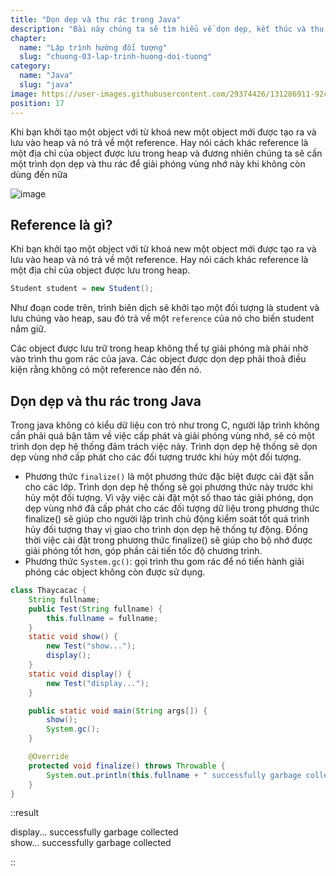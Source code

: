 ```yaml
---
title: "Dọn dẹp và thu rác trong Java"
description: "Bài này chúng ta sẽ tìm hiểu về dọn dẹp, kết thúc và thu rác, tự học lập trình java, chia sẻ kiến thức về java"
chapter:
  name: "Lập trình hướng đối tượng"
  slug: "chuong-03-lap-trinh-huong-doi-tuong"
category:
  name: "Java"
  slug: "java"
image: https://user-images.githubusercontent.com/29374426/131286911-92c85605-6bb1-4e91-81be-735a89f56188.png
position: 17
---
```


Khi bạn khởi tạo một object với từ khoá new một object mới được tạo ra và lưu vào heap và nó trả về một reference. Hay nói cách khác reference là một địa chỉ của object được lưu trong heap và đương nhiên chúng ta sẽ cần một trình dọn dẹp và thu rác để giải phóng vùng nhớ này khi không còn dùng đến nữa

![image](https://user-images.githubusercontent.com/29374426/131286911-92c85605-6bb1-4e91-81be-735a89f56188.png)

## Reference là gì?

Khi bạn khởi tạo một object với từ khoá new một object mới được tạo ra và lưu vào heap và nó trả về một reference. Hay nói cách khác reference là một địa chỉ của object được lưu trong heap.

```java
Student student = new Student();
```

Như đoạn code trên, trình biên dịch sẽ khởi tạo một đối tượng là student và lưu chúng vào heap, sau đó trả về một `reference` của nó cho biến student nắm giữ.

Các object được lưu trữ trong heap không thể tự giải phóng mà phải nhờ vào trình thu gom rác của java. Các object được dọn dẹp phải thoả điều kiện rằng không có một reference nào đến nó.

## Dọn dẹp và thu rác trong Java

Trong java không có kiểu dữ liệu con trỏ như trong C, người lập trình không cần phải quá bận tâm về việc cấp phát và giải phóng vùng nhớ, sẽ có một trình dọn dẹp hệ thống đảm trách việc này. Trình dọn dẹp hệ thống sẽ dọn dẹp vùng nhớ cấp phát cho các đối tượng trước khi hủy một đối tượng.

- Phương thức `finalize()` là một phương thức đặc biệt được cài đặt sẵn cho các lớp. Trình dọn dẹp hệ thống sẽ gọi phương thức này trước khi hủy một đối tượng. Vì vậy việc cài đặt một số thao tác giải phóng, dọn dẹp vùng nhớ đã cấp phát cho các đối tượng dữ liệu trong phương thức finalize() sẽ giúp cho người lập trình chủ động kiểm soát tốt quá trình hủy đối tượng thay vị giao cho trình dọn dẹp hệ thống tự động. Đồng thời việc cài đặt trong phương thức finalize() sẽ giúp cho bộ nhớ được giải phóng tốt hơn, góp phần cải tiến tốc độ chương trình.
- Phương thức `System.gc()`: gọi trình thu gom rác để nó tiến hành giải phóng các object không còn được sử dụng.

```java
class Thaycacac {
    String fullname;
    public Test(String fullname) {
        this.fullname = fullname;
    }
    static void show() {
        new Test("show...");
        display();
    }
    static void display() {
        new Test("display...");
    }

    public static void main(String args[]) {
        show();
        System.gc();
    }

    @Override
    protected void finalize() throws Throwable {
        System.out.println(this.fullname + " successfully garbage collected");
    }
}
```

::result

display... successfully garbage collected</code><br/>
show... successfully garbage collected</code>

::
